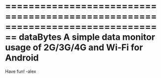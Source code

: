 ================================================================================
                                dataBytes
                A simple data monitor usage of 2G/3G/4G 
                          and Wi-Fi for Android 
================================================================================
            
Have fun!
-alex